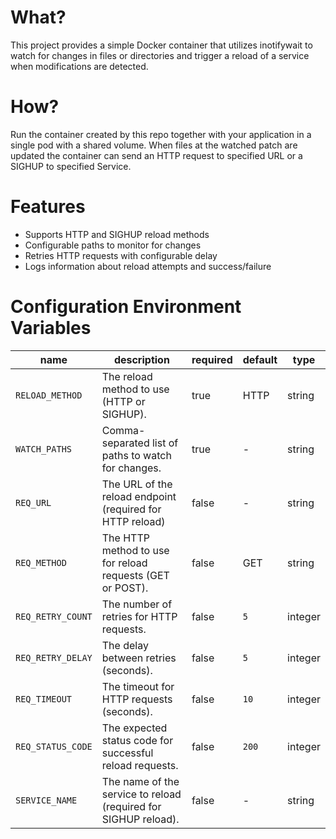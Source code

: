 # What?

This project provides a simple Docker container that utilizes inotifywait to watch for changes in files or directories and trigger a reload of a service when modifications are detected.

# How?

Run the container created by this repo together with your application in a single pod with a shared volume. When files at the watched patch are updated the container can send an HTTP request to specified URL or a SIGHUP to specified Service.

# Features

- Supports HTTP and SIGHUP reload methods
- Configurable paths to monitor for changes
- Retries HTTP requests with configurable delay
- Logs information about reload attempts and success/failure

# Configuration Environment Variables

| name                       | description                                                                                                                                                                                                                                                                                                                         | required | default                                   | type    |
|----------------------------|-------------------------------------------------------------------------------------------------------------------------------------------------------------------------------------------------------------------------------------------------------------------------------------------------------------------------------------|----------|-------------------------------------------|---------|
| `RELOAD_METHOD`                    | The reload method to use (HTTP or SIGHUP).                                                                                                                                                                                                                                                                                             | true     | HTTP                                         | string  |
| `WATCH_PATHS`              | Comma-separated list of paths to watch for changes.                                                                                                                                                                                                                              | true    | -                                         | string  |
| `REQ_URL`                   | The URL of the reload endpoint (required for HTTP reload)                                                                                                                                                                                                                                                                                             | false     | -                                         | string  |
| `REQ_METHOD`        | The HTTP method to use for reload requests (GET or POST).                                                                                                              | false    | GET            | string  |
| `REQ_RETRY_COUNT`                | The number of retries for HTTP requests.                                                                                                                                                 | false    | `5` | integer  |
| `REQ_RETRY_DELAY`                 | The delay between retries (seconds).                                                                                                                                                                                                                                            | false    | `5`                               | integer  |
| `REQ_TIMEOUT`                   | The timeout for HTTP requests (seconds). | false    | `10`                                         | integer  |
| `REQ_STATUS_CODE`               | The expected status code for successful reload requests.                                                                                                                                                                                                                                             | false    | `200`                                      | integer |
| `SERVICE_NAME`                  | The name of the service to reload (required for SIGHUP reload).                                                                                                                                                                                                                                                                   | false    | -                                         | string     |
